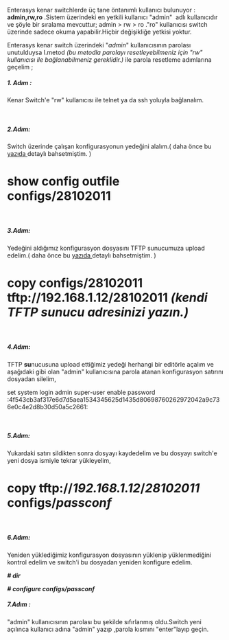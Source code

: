 <html><body><p>Enterasys kenar switchlerde üç tane öntanımlı kullanıcı bulunuyor : <strong>admin,rw,ro</strong> .Sistem üzerindeki en yetkili kullanıcı "admin"  adlı kullanıcıdır ve şöyle bir sıralama mevcuttur; admin &gt; rw &gt; ro ."ro" kullanıcısı switch üzerinde sadece okuma yapabilir.Hiçbir değişikliğe yetkisi yoktur.

Enterasys kenar switch üzerindeki "<em>admin</em>" kullanıcısının parolası unutulduysa I.metod<em> (bu metodla parolayı resetleyebilmeniz için "rw" kullanıcısı ile bağlanabilmeniz gereklidir.)</em> ile parola resetleme adımlarına geçelim ;
</p><h5><strong>1. Adım :</strong></h5>
Kenar Switch'e "rw" kullanıcısı ile telnet ya da ssh yoluyla bağlanalım.

 
<h5><strong>2.Adım:</strong></h5>
Switch üzerinde çalışan konfigurasyonun yedeğini alalım.( daha önce bu <a href="http://linux.piesso.com/enterasys-yedek-almak" target="_blank">yazıda </a>detaylı bahsetmiştim. )

# <strong>show config outfile configs/28102011</strong>

 
<h5><strong>3.Adım:</strong></h5>
Yedeğini aldığımız konfigurasyon dosyasını TFTP sunucumuza upload edelim.( daha önce bu <a href="../enterasys-yedek-almak" target="_blank">yazıda </a>detaylı bahsetmiştim. )

# <strong>copy configs/28102011 tftp://192.168.1.12/28102011 </strong><em>(kendi TFTP sunucu adresinizi yazın.)</em><strong> </strong>

 
<h5><strong>4.Adım:</strong></h5>
TFTP <strong>su</strong>nucusuna upload ettiğimiz yedeği herhangi bir editörle açalım ve aşağıdaki gibi olan "admin" kullanıcısına parola atanan konfigurasyon satırını dosyadan silelim,

set system login admin super-user enable password :4f543cb3af317e6d7d5aea1534345625d1435d80698760262972042a9c736e0c4e2d8b30d50a5c2661:

 
<h5>5.Adım:</h5>
Yukardaki satırı sildikten sonra dosyayı kaydedelim ve bu dosyayı switch'e yeni dosya ismiyle tekrar yükleyelim,

# <strong>copy tftp://<em>192.168.1.12</em>/<em>28102011</em> configs/<em>passconf</em></strong>

 
<h5><strong>6.Adım:</strong></h5>
Yeniden yüklediğimiz konfigurasyon dosyasının yüklenip yüklenmediğini kontrol edelim ve switch'i bu dosyadan yeniden konfigure edelim.

<em><strong># dir</strong></em>

<em><strong># configure configs/passconf</strong></em>
<h5>7.Adım :</h5>
"admin" kullanıcısının parolası bu şekilde sıfırlanmış oldu.Switch yeni açılınca kullanıcı adına "admin" yazıp ,parola kısmını "enter"layıp geçin.

<strong>
</strong></body></html>